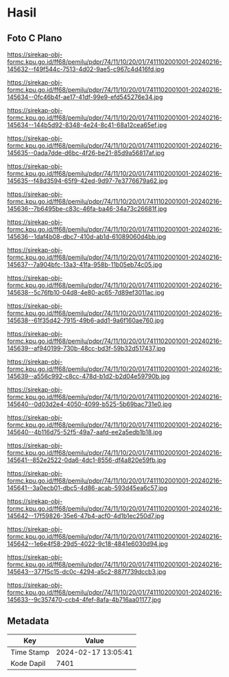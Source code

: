 # Hasil

## Foto C Plano

https://sirekap-obj-formc.kpu.go.id/ff68/pemilu/pdpr/74/11/10/20/01/7411102001001-20240216-145632--f49f544c-7513-4d02-9ae5-c967c4d416fd.jpg

https://sirekap-obj-formc.kpu.go.id/ff68/pemilu/pdpr/74/11/10/20/01/7411102001001-20240216-145634--0fc46b4f-ae17-41df-99e9-efd545276e34.jpg

https://sirekap-obj-formc.kpu.go.id/ff68/pemilu/pdpr/74/11/10/20/01/7411102001001-20240216-145634--144b5d92-8348-4e24-8c41-68a12cea65ef.jpg

https://sirekap-obj-formc.kpu.go.id/ff68/pemilu/pdpr/74/11/10/20/01/7411102001001-20240216-145635--0ada7dde-d6bc-4f26-be21-85d9a56817af.jpg

https://sirekap-obj-formc.kpu.go.id/ff68/pemilu/pdpr/74/11/10/20/01/7411102001001-20240216-145635--f48d3594-65f9-42ed-9d97-7e3776679a62.jpg

https://sirekap-obj-formc.kpu.go.id/ff68/pemilu/pdpr/74/11/10/20/01/7411102001001-20240216-145636--7b6495be-c83c-46fa-ba46-34a73c26681f.jpg

https://sirekap-obj-formc.kpu.go.id/ff68/pemilu/pdpr/74/11/10/20/01/7411102001001-20240216-145636--1daf4b08-dbc7-410d-ab1d-61089060d4bb.jpg

https://sirekap-obj-formc.kpu.go.id/ff68/pemilu/pdpr/74/11/10/20/01/7411102001001-20240216-145637--7a904bfc-13a3-41fa-958b-11b05eb74c05.jpg

https://sirekap-obj-formc.kpu.go.id/ff68/pemilu/pdpr/74/11/10/20/01/7411102001001-20240216-145638--5c76fb10-04d8-4e80-ac65-7d89ef3011ac.jpg

https://sirekap-obj-formc.kpu.go.id/ff68/pemilu/pdpr/74/11/10/20/01/7411102001001-20240216-145638--61f35d42-7915-49b6-add1-9a6f160ae760.jpg

https://sirekap-obj-formc.kpu.go.id/ff68/pemilu/pdpr/74/11/10/20/01/7411102001001-20240216-145639--af940199-730b-48cc-bd3f-59b32d517437.jpg

https://sirekap-obj-formc.kpu.go.id/ff68/pemilu/pdpr/74/11/10/20/01/7411102001001-20240216-145639--a556c992-c8cc-478d-b1d2-b2d04e59790b.jpg

https://sirekap-obj-formc.kpu.go.id/ff68/pemilu/pdpr/74/11/10/20/01/7411102001001-20240216-145640--0d03d2e4-4050-4099-b525-5b69bac731e0.jpg

https://sirekap-obj-formc.kpu.go.id/ff68/pemilu/pdpr/74/11/10/20/01/7411102001001-20240216-145640--4b116d75-52f5-49a7-aafd-ee2a5edb1b18.jpg

https://sirekap-obj-formc.kpu.go.id/ff68/pemilu/pdpr/74/11/10/20/01/7411102001001-20240216-145641--852e2522-0da6-4dc1-8556-df4a820e59fb.jpg

https://sirekap-obj-formc.kpu.go.id/ff68/pemilu/pdpr/74/11/10/20/01/7411102001001-20240216-145641--3a0ecb01-dbc5-4d86-acab-593d45ea6c57.jpg

https://sirekap-obj-formc.kpu.go.id/ff68/pemilu/pdpr/74/11/10/20/01/7411102001001-20240216-145642--17f59826-35e6-47b4-acf0-4d1b1ec250d7.jpg

https://sirekap-obj-formc.kpu.go.id/ff68/pemilu/pdpr/74/11/10/20/01/7411102001001-20240216-145642--1e6e4f58-29d5-4022-9c18-4841e6030d94.jpg

https://sirekap-obj-formc.kpu.go.id/ff68/pemilu/pdpr/74/11/10/20/01/7411102001001-20240216-145643--377f5c15-dc0c-4294-a5c2-887f739dccb3.jpg

https://sirekap-obj-formc.kpu.go.id/ff68/pemilu/pdpr/74/11/10/20/01/7411102001001-20240216-145633--9c357470-ccb4-4fef-8afa-4b716aa01177.jpg


## Metadata

| Key        | Value               |
| ---------- | ------------------- |
| Time Stamp | 2024-02-17 13:05:41 |
| Kode Dapil | 7401                |



